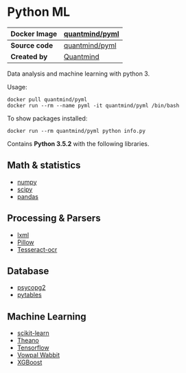 # Python ML

**Docker Image**|[quantmind/pyml](https://hub.docker.com/r/quantmind/pyml/)
--- | ---
**Source code**|[quantmind/pyml](https://github.com/quantmind/pyml)
**Created by**|[Quantmind](http://quantmind.com/)

Data analysis and machine learning with python 3.

Usage:
```
docker pull quantmind/pyml
docker run --rm --name pyml -it quantmind/pyml /bin/bash
```
To show packages installed:
```
docker run --rm quantmind/pyml python info.py
```

Contains **Python 3.5.2** with the following libraries.

## Math & statistics

* [numpy](http://www.numpy.org/)
* [scipy](https://www.scipy.org/)
* [pandas](http://pandas.pydata.org/)

## Processing & Parsers

* [lxml](http://lxml.de/)
* [Pillow](https://python-pillow.org/)
* [Tesseract-ocr](https://github.com/tesseract-ocr/tesseract)

## Database

* [psycopg2](http://initd.org/psycopg/docs/)
* [pytables](http://www.pytables.org/)

## Machine Learning

* [scikit-learn](http://scikit-learn.org)
* [Theano](https://github.com/Theano/Theano)
* [Tensorflow](https://www.tensorflow.org/)
* [Vowpal Wabbit](https://github.com/JohnLangford/vowpal_wabbit)
* [XGBoost](https://xgboost.readthedocs.io/en/latest/)

